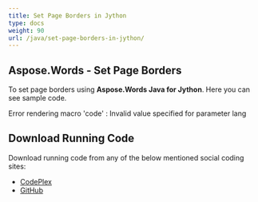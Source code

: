 ```yaml
---
title: Set Page Borders in Jython
type: docs
weight: 90
url: /java/set-page-borders-in-jython/
---
```


## **Aspose.Words - Set Page Borders**
To set page borders using **Aspose.Words Java for Jython**. Here you can see sample code.

Error rendering macro 'code' : Invalid value specified for parameter lang
## **Download Running Code**
Download running code from any of the below mentioned social coding sites:

- [CodePlex](https://asposewordsjavajython.codeplex.com/releases/view/619260)
- [GitHub](https://github.com/aspose-words/Aspose.Words-for-Java/releases/tag/Aspose.Words_Java_for_Jython-v1.0.0)

